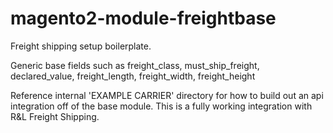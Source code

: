 # magento2-module-freightbase
Freight shipping setup boilerplate.

Generic base fields such as
  freight_class,
  must_ship_freight,
  declared_value,
  freight_length,
  freight_width,
  freight_height
  
Reference internal 'EXAMPLE CARRIER' directory for how to build out an api integration off of the base module. This is a fully working integration with R&L Freight Shipping.

